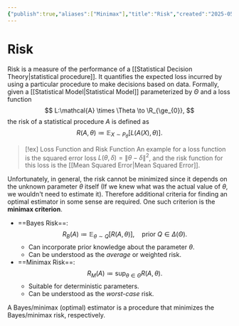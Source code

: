 ```yaml
---
{"publish":true,"aliases":["Minimax"],"title":"Risk","created":"2025-05-24T19:42:49","modified":"2025-05-24T20:14:35","cssclasses":"","state":"done","sup":["[[Statistics]]"],"alias":null,"type":"note"}
---
```



# Risk

Risk is a measure of the performance of a [[Statistical Decision Theory\|statistical procedure]]. It quantifies the expected loss incurred by using a particular procedure to make decisions based on data.
Formally, given a [[Statistical Model\|Statistical Model]] parameterized by $\Theta$ and a loss function
$$
L:\mathcal{A} \times \Theta \to \R_{\ge_{0}},
$$
the risk of a statistical procedure $A$ is defined as
$$
R(A, \theta) \coloneqq \mathbb{E}_{X\sim P_{\theta}}[L(A(X),\theta)].
$$

> [!ex] Loss Function and Risk Function
> An example for a loss function is the squared error loss $L(\theta ,\delta )=\|\theta -\delta \|^{2}$, and the risk function for this loss is the [[Mean Squared Error\|Mean Squared Error]].

Unfortunately, in general, the risk cannot be minimized since it depends on the unknown parameter $\theta$ itself (If we knew what was the actual value of $\theta$, we wouldn't need to estimate it). Therefore additional criteria for finding an optimal estimator in some sense are required. One such criterion is the **minimax criterion**.

- ==Bayes Risk==: $$R_{B}(A)\coloneqq \mathbb{E}_{\theta \sim Q}[R(A,\theta)],\quad \text{prior }Q\in\Delta(\Theta).$$
    - Can incorporate prior knowledge about the parameter $\theta$.
    - Can be understood as the *average* or weighted risk.
- ==Minimax Risk==: $$R_{M}(A)\coloneqq \sup_{\theta\in\Theta }R(A,\theta).$$
    - Suitable for deterministic parameters.
    - Can be understood as the *worst-case* risk.

A Bayes/minimax (optimal) estimator is a procedure that minimizes the Bayes/minimax risk, respectively.
